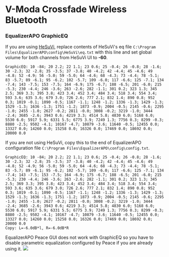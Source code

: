 # V-Moda Crossfade Wireless Bluetooth
### EqualizerAPO GraphicEQ
If you are using [HeSuVi](https://sourceforge.net/projects/hesuvi/), replace contents of HeSuVi's eq file `C:\Program Files\EqualizerAPO\config\HeSuVi\eq.txt` with this line and set global volume for both channels from HeSuVi UI to **-60**.
```
GraphicEQ: 10 -84; 20 2.2; 22 1.1; 23 0.6; 25 -0.4; 26 -0.8; 28 -1.6; 30 -2.3; 32 -2.8; 35 -3.5; 37 -3.8; 40 -4.2; 42 -4.4; 45 -4.6; 49 -4.8; 52 -4.9; 56 -5.0; 59 -5.0; 64 -4.6; 68 -4.3; 73 -4.4; 78 -5.1; 83 -5.7; 89 -6.1; 95 -6.2; 102 -5.7; 109 -6.0; 117 -6.6; 125 -7.1; 134 -7.4; 143 -7.5; 153 -7.5; 164 -6.9; 175 -6.7; 188 -6.5; 201 -6.0; 215 -5.3; 230 -4.4; 246 -3.6; 263 -2.6; 282 -1.1; 301 0.2; 323 1.3; 345 2.5; 369 3.3; 395 3.8; 423 3.4; 452 3.4; 484 3.4; 518 3.4; 554 3.4; 593 3.6; 635 3.6; 679 3.0; 726 2.6; 777 2.1; 832 1.4; 890 0.8; 952 0.3; 1019 -0.1; 1090 -0.5; 1167 -1.1; 1248 -1.2; 1336 -1.3; 1429 -1.3; 1529 -1.3; 1636 -1.3; 1751 -1.2; 1873 -0.9; 2004 -0.5; 2145 -0.6; 2295 -1.0; 2455 -1.0; 2627 -0.2; 2811 -0.0; 3008 -0.2; 3219 -1.0; 3444 -2.4; 3685 -2.6; 3943 0.6; 4219 3.3; 4514 5.8; 4830 6.0; 5168 6.0; 5530 6.0; 5917 5.9; 6331 5.5; 6775 3.9; 7249 1.3; 7756 0.3; 8299 -0.3; 8880 -2.5; 9502 -4.1; 10167 -4.7; 10879 -3.6; 11640 -0.5; 12455 0.0; 13327 0.0; 14260 0.0; 15258 0.0; 16326 0.0; 17469 0.0; 18692 0.0; 20000 0.0
```
If you are not using HeSuVi, copy this to the end of EqualizerAPO configuration file `C:\Program Files\EqualizerAPO\config\config.txt`.
```
GraphicEQ: 10 -84; 20 2.2; 22 1.1; 23 0.6; 25 -0.4; 26 -0.8; 28 -1.6; 30 -2.3; 32 -2.8; 35 -3.5; 37 -3.8; 40 -4.2; 42 -4.4; 45 -4.6; 49 -4.8; 52 -4.9; 56 -5.0; 59 -5.0; 64 -4.6; 68 -4.3; 73 -4.4; 78 -5.1; 83 -5.7; 89 -6.1; 95 -6.2; 102 -5.7; 109 -6.0; 117 -6.6; 125 -7.1; 134 -7.4; 143 -7.5; 153 -7.5; 164 -6.9; 175 -6.7; 188 -6.5; 201 -6.0; 215 -5.3; 230 -4.4; 246 -3.6; 263 -2.6; 282 -1.1; 301 0.2; 323 1.3; 345 2.5; 369 3.3; 395 3.8; 423 3.4; 452 3.4; 484 3.4; 518 3.4; 554 3.4; 593 3.6; 635 3.6; 679 3.0; 726 2.6; 777 2.1; 832 1.4; 890 0.8; 952 0.3; 1019 -0.1; 1090 -0.5; 1167 -1.1; 1248 -1.2; 1336 -1.3; 1429 -1.3; 1529 -1.3; 1636 -1.3; 1751 -1.2; 1873 -0.9; 2004 -0.5; 2145 -0.6; 2295 -1.0; 2455 -1.0; 2627 -0.2; 2811 -0.0; 3008 -0.2; 3219 -1.0; 3444 -2.4; 3685 -2.6; 3943 0.6; 4219 3.3; 4514 5.8; 4830 6.0; 5168 6.0; 5530 6.0; 5917 5.9; 6331 5.5; 6775 3.9; 7249 1.3; 7756 0.3; 8299 -0.3; 8880 -2.5; 9502 -4.1; 10167 -4.7; 10879 -3.6; 11640 -0.5; 12455 0.0; 13327 0.0; 14260 0.0; 15258 0.0; 16326 0.0; 17469 0.0; 18692 0.0; 20000 0.0
Copy: L=-6.0dB*l, R=-6.0dB*R
```
EqualizerAPO Peace GUI does not work with GraphicEQ so you have to disable parametric equalization configured by Peace if you are already using it.
![](https://raw.githubusercontent.com/jaakkopasanen/AutoEq/master/results/Innerfidelity%202017/innerfidelity/onear/V-Moda%20Crossfade%20Wireless%20Bluetooth/V-Moda%20Crossfade%20Wireless%20Bluetooth.png)

